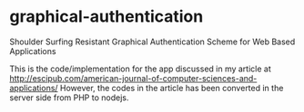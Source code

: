# graphical-authentication
Shoulder Surfing Resistant Graphical Authentication Scheme for Web Based Applications

This is the code/implementation for the app discussed in my article at http://escipub.com/american-journal-of-computer-sciences-and-applications/ However, the codes in the article has been converted in the server side from PHP to nodejs.
